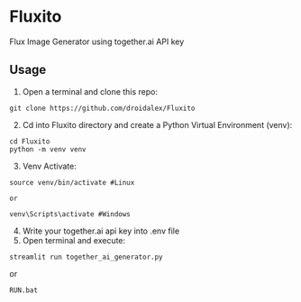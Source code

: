 # Fluxito
 Flux Image Generator using together.ai API key
 
## Usage

1. Open a terminal and clone this repo:

```
git clone https://github.com/droidalex/Fluxito
```

2. Cd into Fluxito directory and create a Python Virtual Environment (venv):
```
cd Fluxito
python -m venv venv
```
3. Venv Activate:
```
source venv/bin/activate #Linux

or

venv\Scripts\activate #Windows
``` 
4. Write your together.ai api key into .env file
5. Open terminal and execute:
```
streamlit run together_ai_generator.py
```
or
```
RUN.bat
``` 
